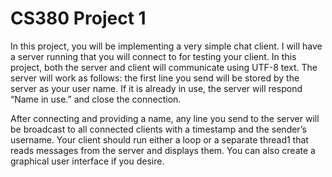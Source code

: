 # CS380 Project 1 

In this project, you will be implementing a very simple chat client. I will have a server running that you will
connect to for testing your client. In this project, both the server and client will communicate using UTF-8
text. The server will work as follows: the first line you send will be stored by the server as your user name.
If it is already in use, the server will respond “Name in use.” and close the connection.

After connecting and providing a name, any line you send to the server will be broadcast to all connected
clients with a timestamp and the sender’s username. Your client should run either a loop or a separate thread1
that reads messages from the server and displays them. You can also create a graphical user interface if you
desire.

